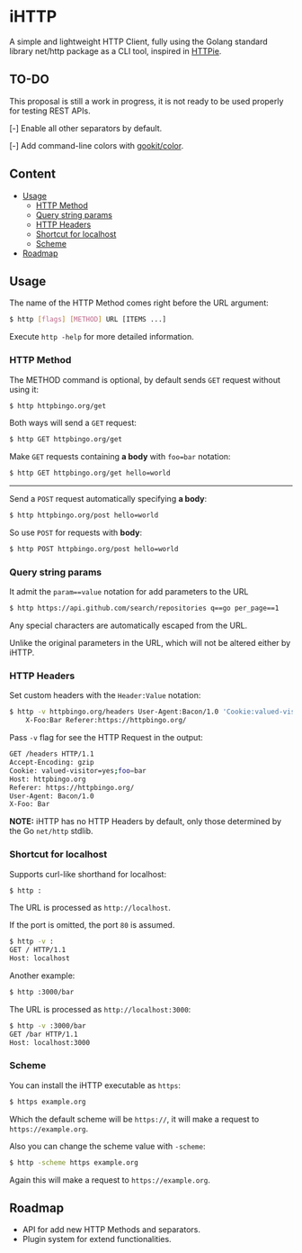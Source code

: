 
# iHTTP

A simple and lightweight HTTP Client, fully using the Golang standard library net/http package as a CLI tool, 
inspired in [HTTPie](https://github.com/httpie/httpie).

## TO-DO

This proposal is still a work in progress, it is not ready to be used properly for testing REST APIs.

[-] Enable all other separators by default.

[-] Add command-line colors with [gookit/color](https://github.com/gookit/color).

## Content

* [Usage](#usage)
  * [HTTP Method](#http-method)
  * [Query string params](#query-string-params)
  * [HTTP Headers](#http-headers)
  * [Shortcut for localhost](#shortcut-for-localhost)
  * [Scheme](#scheme)
* [Roadmap](#roadmap)

## Usage

The name of the HTTP Method comes right before the URL argument:

```bash
$ http [flags] [METHOD] URL [ITEMS ...]
```

Execute `http -help` for more detailed information.

### HTTP Method

The METHOD command is optional, by default sends `GET` request without using it:

```bash
$ http httpbingo.org/get
```

Both ways will send a `GET` request:

```bash
$ http GET httpbingo.org/get
```

Make `GET` requests containing **a body** with `foo=bar` notation:

```bash
$ http GET httpbingo.org/get hello=world
```

---

Send a `POST` request automatically specifying **a body**:

```bash
$ http httpbingo.org/post hello=world
```

So use `POST` for requests with **body**:

```bash
$ http POST httpbingo.org/post hello=world
```

### Query string params

It admit the `param==value` notation for add parameters to the URL

```bash
$ http https://api.github.com/search/repositories q==go per_page==1
```

Any special characters are automatically escaped from the URL.

Unlike the original parameters in the URL, which will not be altered either by iHTTP.

### HTTP Headers

Set custom headers with the `Header:Value` notation:

```bash
$ http -v httpbingo.org/headers User-Agent:Bacon/1.0 'Cookie:valued-visitor=yes;foo=bar' \
    X-Foo:Bar Referer:https://httpbingo.org/
```

Pass `-v` flag for see the HTTP Request in the output:

```bash
GET /headers HTTP/1.1
Accept-Encoding: gzip
Cookie: valued-visitor=yes;foo=bar
Host: httpbingo.org
Referer: https://httpbingo.org/
User-Agent: Bacon/1.0
X-Foo: Bar
```

**NOTE:** iHTTP has no HTTP Headers by default, only those determined by the Go `net/http` stdlib.

### Shortcut for localhost

Supports curl-like shorthand for localhost:

```bash
$ http :
```

The URL is processed as `http://localhost`.

If the port is omitted, the port `80` is assumed.

```bash
$ http -v :
GET / HTTP/1.1
Host: localhost
```

Another example:

```bash
$ http :3000/bar
```

The URL is processed as `http://localhost:3000`:

```bash
$ http -v :3000/bar
GET /bar HTTP/1.1
Host: localhost:3000
```

### Scheme

You can install the iHTTP executable as `https`:

```bash
$ https example.org 
```

Which the default scheme will be `https://`, it will make a request to `https://example.org`.

Also you can change the scheme value with `-scheme`:

```bash
$ http -scheme https example.org
```

Again this will make a request to `https://example.org`.

## Roadmap

- API for add new HTTP Methods and separators.
- Plugin system for extend functionalities.
